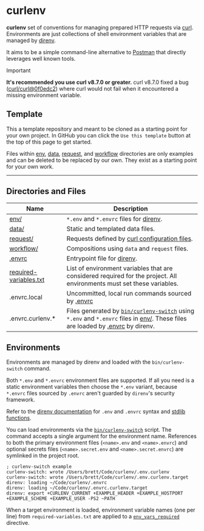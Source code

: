 # curlenv

**curlenv** set of conventions for managing prepared HTTP requests via [curl](https://curl.se).
Environments are just collections of shell environment variables that are managed by [direnv](https://direnv.net).

It aims to be a simple command-line alternative to [Postman](https://www.postman.com) that directly leverages well known tools.

> [!IMPORTANT]
> **It's recommended you use curl v8.7.0 or greater.** curl v8.7.0 fixed a bug ([curl/curl@0f0edc2](https://github.com/curl/curl/commit/0f0edc283c340e8ddddc763b48d2f835b2270ab4)) where curl would not fail when it encountered a missing environment variable.

## Template

This a template repository and meant to be cloned as a starting point for your own project. In GitHub you can click the
`Use this template` button at the top of this page to get started.

Files within [env](env), [data](data), [request](request), and [workflow](workflow) directories are only examples and
can be deleted to be replaced by our own. They exist as a starting point for your own work.

---

## Directories and Files

| Name              | Description                                                                           |
| ----------------       | -----------------------------------                                                   |
| [env/](env)             | `*.env` and `*.envrc` files for [direnv](https://direnv.net).                                     |
| [data/](data)           | Static and templated data files.                                                      |
| [request/](request)     | Requests defined by [curl configuration files](https://curl.se/docs/manpage.html#-K). |
| [workflow/](workflow) | Compositions using `data` and `request` files.                                        |
| [.envrc](.envrc) | Entrypoint file for [direnv](https://direnv.net). |
| [required-variables.txt](required-variables.txt) | List of environment variables that are considered required for the project. All environments must set these variables. |
| .envrc.local | Uncommitted, local run commands sourced by [.envrc](.envrc) |
| .envrc.curlenv.* | Files generated by [`bin/curlenv-switch`](bin/curlenv-switch) using `*.env` and `*.envrc` files in [env/](env). These files are loaded by [.envrc](.envrc) by direnv. |

## Environments

Environments are managed by direnv and loaded with the `bin/curlenv-switch` command.

Both `*.env` and `*.envrc` environment files are supported. If all you need is a static environment variables then choose
the `*.env` variant, because `*.envrc` files sourced by `.envrc` aren't guarded by `direnv`'s security framework.

Refer to the [direnv documentation](https://direnv.net/man/direnv.1.html) for `.env` and `.envrc` syntax and [stdlib
functions](https://direnv.net/man/direnv-stdlib.1.html).

You can load environments via the [`bin/curlenv-switch`](bin/curlenv-switch) script. The command accepts a single argument for the environment name. References to both the primary environment files (`<name>.env` and `<name>.envrc`) and optional secrets files (`<name>.secret.env` and `<name>.secret.envrc`) are symlinked in the project root.

```
; curlenv-switch example
curlenv-switch: wrote /Users/brett/Code/curlenv/.env.curlenv
curlenv-switch: wrote /Users/brett/Code/curlenv/.env.curlenv.target
direnv: loading ~/Code/curlenv/.envrc                                                                                                                        
direnv: loading ~/Code/curlenv/.envrc.curlenv.target
direnv: export +CURLENV_CURRENT +EXAMPLE_HEADER +EXAMPLE_HOSTPORT +EXAMPLE_SCHEME +EXAMPLE_USER -PS2 ~PATH
```

When a target environment is loaded, environment variable names (one per line) from `required-variables.txt` are applied to a
[`env_vars_required`](https://direnv.net/man/direnv-stdlib.1.html#codeenvvarsrequired-ltvarnamegt-ltvarnamegt-code) directive.
